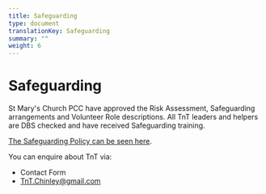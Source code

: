 ```yaml
---
title: Safeguarding
type: document
translationKey: Safeguarding
summary: ""
weight: 6
---
```

# Safeguarding

St Mary's Church PCC have approved the Risk Assessment, Safeguarding arrangements and Volunteer Role descriptions. All TnT leaders and helpers are DBS checked and have received Safeguarding training.

[The Safeguarding Policy can be seen here](https://chinleybuxworthcofe.jimdofree.com/safeguarding/safeguarding-policy).

You can enquire about TnT via:

-   Contact Form
-   TnT.Chinley@gmail.com
